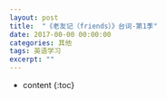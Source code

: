 ```yaml
---
layout: post
title:  "《老友记（friends）》台词-第1季"
date: 2017-00-00 00:00:00
categories: 其他
tags: 英语学习
excerpt: ""
---
```


* content
{:toc}